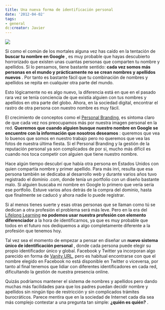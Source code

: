 ```yaml
---
title: Una nueva forma de identificación personal
date: '2012-04-02'
tags:
- general
dc:creator: Javier
---
```


![](http://blog.diacode.com/wp-content/uploads/2012/04/passport.jpg)

Si como el común de los mortales alguna vez has caído en la tentación de 
**buscar tu nombre en Google**
, es muy probable que hayas descubierto horrorizado que existen unas cuantas personas que comparten tu nombre y apellidos. Si lo pensamos, tiene bastante sentido: 
**cada vez somos más personas en el mundo y prácticamente no se crean nombres y apellidos nuevos**
. Por tanto es bastante fácil que tu combinación de nombres y apellidos se repita en cualquier otra parte del mundo. 


Esto lógicamente no es algo nuevo, la diferencia está en que en el pasado rara vez se tenía conciencia de que existía alguien con tus nombres y apellidos en otra parte del globo. Ahora, en la sociedad digital, encontrar el rastro de otra persona con nuestro nombre es muy fácil.

El crecimiento de conceptos como el 
[Personal Branding](http://en.wikipedia.org/wiki/Personal_branding), es síntoma claro de que cada vez nos preocupamos más por nuestra imagen personal en la red. 
**Queremos que cuando alguien busque nuestro nombre en Google se encuentre con la información que nosotros deseamos**
: queremos que vea lo buenos que somos en nuestro trabajo pero no queremos que vea las fotos de nuestra última fiesta. Si el 
Personal Branding y la gestión de la reputación personal ya son complicados de por si, mucho más difícil es cuando nos toca competir con alguien que tiene nuestro nombre.

Hace algún tiempo descubrí que había otra persona en Estados Unidos con quien compartía nombre y primer apellido. Para más inri, resulta que esa persona también se dedicaba al desarrollo web y durante varios años tuvo registrado el dominio .com, donde tenía un portfolio con un diseño bastante malo. Si alguien buscaba mi nombre en Google lo primero que vería sería ese portfolio. Estuve varios años detrás de la compra del dominio, hasta que finalmente se caducó y ahora nadie lo puede registrar.

Si al menos tienes suerte y esas otras personas que se llaman como tú se dedican a otra profesión el problema será más leve. Pero en la era del 
[Lifelong Learning](http://en.wikipedia.org/w/index.php?title=Lifelong_learning&oldid=482079392) 
**no podemos usar nuestra profesión con elemento diferenciador**
 a la hora de identificarnos, ya que es muy probable que todos en el futuro nos dediquemos a algo completamente diferente a la profesión que tenemos hoy.

Tal vez sea el momento de empezar a pensar en diseñar un 
**nuevo sistema único de identificación personal**
, donde cada persona puede elegir su propio identificador único y global. Facebook y Twitter ya incorporan algo parecido en forma de 
[Vanity URL](http://en.wikipedia.org/wiki/Vanity_URL), pero es habitual encontrarse con que el nombre elegido en Facebook no está disponible en Twitter o viceversa, por tanto al final tenemos que lidiar con diferentes identificadores en cada red, dificultando la gestión de nuestra presencia online.

Quizás podríamos mantener el sistema de nombres y apellidos pero dando muchas más facilidades para que los padres puedan decidir nombre y apellidos sin ningún tipo de restricción y sin complicados trámites burocráticos. Parece mentira que en la sociedad de Internet cada día sea más complejo contestar a una pregunta tan simple: 
**¿quién es quién?**
.
